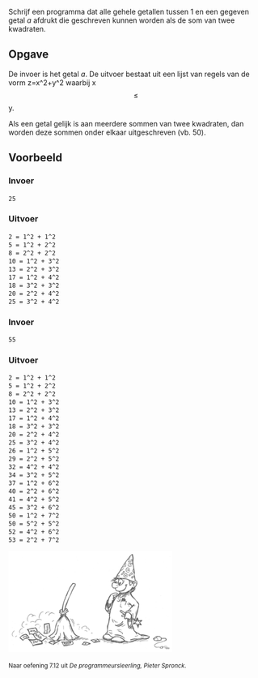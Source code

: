 Schrijf een programma dat alle gehele getallen tussen 1 en een gegeven getal *a* afdrukt die geschreven kunnen
 worden als de som van twee kwadraten.

## Opgave

De invoer is het getal *a*.
De uitvoer bestaat uit een lijst van regels van de vorm z=x^2+y^2 waarbij x $$\leq$$ y.

Als een getal gelijk is aan meerdere sommen van twee kwadraten, dan worden deze sommen onder elkaar uitgeschreven
(vb. 50).


## Voorbeeld


### Invoer
```
25
```

### Uitvoer
```
2 = 1^2 + 1^2
5 = 1^2 + 2^2
8 = 2^2 + 2^2
10 = 1^2 + 3^2
13 = 2^2 + 3^2
17 = 1^2 + 4^2
18 = 3^2 + 3^2
20 = 2^2 + 4^2
25 = 3^2 + 4^2
```

### Invoer
```
55
```

### Uitvoer
```
2 = 1^2 + 1^2
5 = 1^2 + 2^2
8 = 2^2 + 2^2
10 = 1^2 + 3^2
13 = 2^2 + 3^2
17 = 1^2 + 4^2
18 = 3^2 + 3^2
20 = 2^2 + 4^2
25 = 3^2 + 4^2
26 = 1^2 + 5^2
29 = 2^2 + 5^2
32 = 4^2 + 4^2
34 = 3^2 + 5^2
37 = 1^2 + 6^2
40 = 2^2 + 6^2
41 = 4^2 + 5^2
45 = 3^2 + 6^2
50 = 1^2 + 7^2
50 = 5^2 + 5^2
52 = 4^2 + 6^2
53 = 2^2 + 7^2

```


<div class="dodona-centered-group">
  <img alt="Programmeursleerling" height="200" data-caption="Naar oefening 7.12 uit De programmeursleerling, Pieter Spronck" src="media/figuurProgrammeursleerling.png"/>
  <p><small>Naar oefening 7.12 uit <em>De programmeursleerling, Pieter Spronck</em>.</small></p>
</div>
